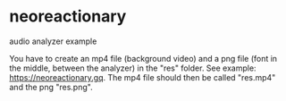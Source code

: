 # neoreactionary
audio analyzer example

You have to create an mp4 file (background video) and a png file (font in the middle, between the analyzer) in the "res" folder. See example: https://neoreactionary.gq.
The mp4 file should then be called "res.mp4" and the png "res.png".
